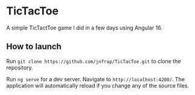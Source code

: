 # TicTacToe

A simple TicTactToe game I did in a few days using Angular 16.

## How to launch

Run `git clone https://github.com/jnfrap/TicTacToe.git` to clone the repository.

Run `ng serve` for a dev server. Navigate to `http://localhost:4200/`. The application will automatically reload if you change any of the source files.
